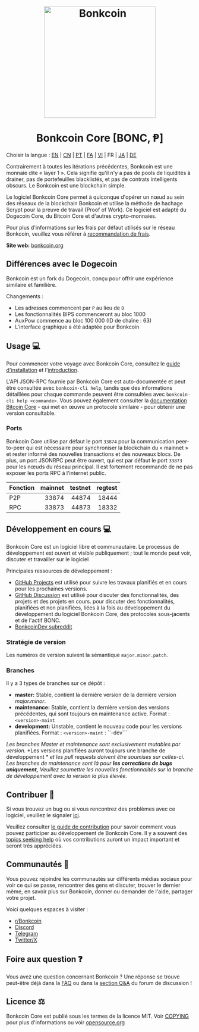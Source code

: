 <h1 align="center">
<img src="https://i.imgur.com/DDkfI9i.png" alt="Bonkcoin" width="300"/>
<br/><br/>
Bonkcoin Core [BONC, Ᵽ]  
</h1>

Choisir la langue : [EN](./README.md) | [CN](./README_zh_CN.md) | [PT](./README_pt_BR.md) | [FA](./README_fa_IR.md) | [VI](./README_vi_VN.md) | FR | [JA](./README_ja_JP.md) | [DE](./README_de_DE.md)

Contrairement à toutes les itérations précédentes, Bonkcoin est une monnaie dite « layer 1 ». Cela signifie qu'il n'y a pas de pools de liquidités à drainer, pas de portefeuilles blacklistés, et pas de contrats intelligents obscurs. Le Bonkcoin est une blockchain simple.

Le logiciel Bonkcoin Core permet à quiconque d'opérer un nœud au sein des réseaux de la blockchain Bonkcoin et utilise la méthode de hachage Scrypt pour la preuve de travail (Proof of Work). Ce logiciel est adapté du Dogecoin Core, du Bitcoin Core et d'autres crypto-monnaies.

Pour plus d'informations sur les frais par défaut utilisés sur le réseau Bonkcoin, veuillez vous référer à [recommandation de frais](doc/fee-recommendation.md).

**Site web:** [bonkcoin.org](https://bonkcoin.org)

## Différences avec le Dogecoin

Bonkcoin est un fork du Dogecoin, conçu pour offrir une expérience similaire et familière.

Changements :

* Les adresses commencent par `P` au lieu de `D`
* Les fonctionnalités BIPS commenceront au bloc 1000
* AuxPow commence au bloc 100 000 (ID de chaîne : 63)
* L'interface graphique a été adaptée pour Bonkcoin

## Usage 💻

Pour commencer votre voyage avec Bonkcoin Core, consultez le [guide d'installation](INSTALL.md) et l'[introduction](doc/getting-started.md).

L'API JSON-RPC fournie par Bonkcoin Core est auto-documentée et peut être consultée avec `bonkcoin-cli help`, tandis que des informations détaillées pour chaque commande peuvent être consultées avec `bonkcoin-cli help <commande>`. Vous pouvez également consulter la [documentation Bitcoin Core](https://developer.bitcoin.org/reference/rpc/) - qui met en œuvre un protocole similaire - pour obtenir une version consultable.

### Ports

Bonkcoin Core utilise par défaut le port `33874` pour la communication peer-to-peer 
qui est nécessaire pour synchroniser la blockchain du « mainnet » et rester informé 
des nouvelles transactions et des nouveaux blocs. De plus, un port JSONRPC peut être ouvert, 
qui est par défaut le port `33873` pour les nœuds du réseau principal. 
Il est fortement recommandé de ne pas exposer les ports RPC à l'internet public.

| Fonction | mainnet | testnet | regtest |
| :------- | ------: | ------: | ------: |
| P2P      |   33874 |   44874 |   18444 |
| RPC      |   33873 |   44873 |   18332 |

## Développement en cours 💻

Bonkcoin Core est un logiciel libre et communautaire. 
Le processus de développement est ouvert et visible publiquement ; 
tout le monde peut voir, discuter et travailler sur le logiciel

Principales ressources de développement :

* [GitHub Projects](https://github.com/bonkcoinppc/bonkcoin/projects) est utilisé pour
  suivre les travaux planifiés et en cours pour les prochaines versions.
* [GitHub Discussion](https://github.com/bonkcoinppc/bonkcoin/discussions) est utilisé pour discuter des fonctionnalités, des projets et des projets en cours.
  pour discuter des fonctionnalités, planifiées et non planifiées, liées à la fois au développement du
  développement du logiciel Bonkcoin Core, des protocoles sous-jacents et de l'actif BONC.  
* [BonkcoinDev subreddit](https://www.reddit.com/r/bonkcoindev/)

### Stratégie de version
Les numéros de version suivent la sémantique ```major.minor.patch```.

### Branches
Il y a 3 types de branches sur ce dépôt :

- **master:** Stable, contient la dernière version de la dernière version *major.minor*.
- **maintenance:** Stable, contient la dernière version des versions précédentes, qui sont toujours en maintenance active. Format : ```<version>-maint```
- **development:** Unstable, contient le nouveau code pour les versions planifiées. Format : ``<version>-maint`` : ``<version>-dev```

*Les branches Master et maintenance sont exclusivement mutables par version.*
*Les versions planifiées auront toujours une branche de développement *
*et les pull requests doivent être soumises sur celles-ci. Les branches de maintenance sont là pour **les corrections de bugs uniquement,***
*Veuillez soumettre les nouvelles fonctionnalités sur la branche de développement avec la version la plus élevée.*

## Contribuer 🤝

Si vous trouvez un bug ou si vous rencontrez des problèmes avec ce logiciel, 
veuillez le signaler [ici](https://github.com/bonkcoinppc/bonkcoin/issues/new?assignees=&labels=bug&template=bug_report.md&title=%5Bbug%5D+).

Veuillez consulter [le guide de contribution](CONTRIBUTING.md) pour savoir comment vous pouvez participer au développement de Bonkcoin Core. Il y a souvent des
[topics seeking help](https://github.com/bonkcoinppc/bonkcoin/labels/help%20wanted) où vos contributions auront un impact important et seront très appréciées.

## Communautés 🐸

Vous pouvez rejoindre les communautés sur différents médias sociaux pour voir ce qui se passe, 
rencontrer des gens et discuter, trouver le dernier mème, en savoir plus sur Bonkcoin, 
donner ou demander de l'aide, partager votre projet.

Voici quelques espaces à visiter :

* [r/Bonkcoin](https://www.reddit.com/r/bonkcoin/)
* [Discord](https://bonkcoin.org/discord)
* [Telegram](https://t.me/BonkcoinGroup)
* [Twitter/X](https://twitter.com/BonkcoinNetwork)

## Foire aux question ❓

Vous avez une question concernant Bonkcoin ? Une réponse se trouve peut-être déjà dans la [FAQ](doc/FAQ.md) ou dans la [section Q&A](https://github.com/bonkcoinppc/bonkcoin/discussions/categories/q-a) du forum de discussion !

## Licence ⚖️
Bonkcoin Core est publié sous les termes de la licence MIT. Voir
[COPYING](COPYING) pour plus d'informations ou voir
[opensource.org](https://opensource.org/licenses/MIT)
